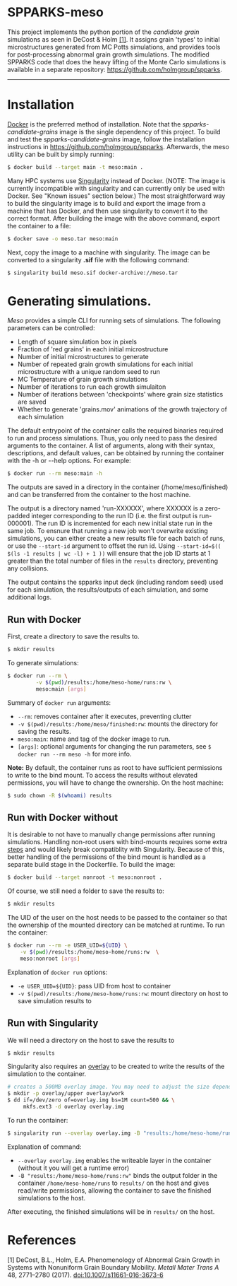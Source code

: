# SPPARKS-meso

This project implements the python portion of the *candidate grain* simulations as seen in DeCost & Holm [[1]](#1). It assigns grain 'types' to initial microstructures generated from MC Potts simulations, and provides tools for post-processing abnormal grain growth simulations. The modified SPPARKS code that does the heavy lifting of the Monte Carlo simulations is available in a separate repository: https://github.com/holmgroup/spparks.

--------------------------------------------------------------------------

#  Installation 

[Docker](https://www.docker.com/) is the preferred method of installation. Note that the *spparks-candidate-grains* image is the single dependency of this project. To build and test the *spparks-candidate-grains* image, follow the installation instructions in https://github.com/holmgroup/spparks. 
Afterwards, the meso utility can be built by simply running:

```bash
$ docker build --target main -t meso:main .
```

Many HPC systems use [Singularity](https://docs.sylabs.io/guides/3.5/user-guide/introduction.html) instead of Docker. (NOTE: The image is currently incompatible with singularity and can currently only be used with Docker. See "Known issues" section below.) The most straightforward way to build the singularity image is to build and export the image from a machine that has Docker, and then use singularity to convert it to the correct format. After building the image with the above command, export the container to a file:
```bash
$ docker save -o meso.tar meso:main
```
Next, copy the image to a machine with singularity. The image can be converted to a singularity **.sif** file with the following command:

```bash
$ singularity build meso.sif docker-archive://meso.tar
```

# Generating simulations.

*Meso* provides a simple CLI for running sets of simulations. The following parameters can be controlled:
  - Length of square simulation box in pixels
  - Fraction of 'red grains' in each initial microstructure
  - Number of initial microstructures to generate
  - Number of repeated grain growth simulations for each initial microstructure with a unique random seed to run
  - MC Temperature of grain growth simulations
  - Number of iterations to run each growth simulaiton 
  - Number of iterations between 'checkpoints' where grain size statistics are saved
  - Whether to generate 'grains.mov' animations of the growth trajectory of each simulation 

The default entrypoint of the container calls the required binaries required to run and process simulations. Thus, you only need to pass the desired arguments to the container. A list of arguments, along with their syntax, descriptions, and default values, can be obtained by running the container with the -h or --help options. For example:

```bash
$ docker run --rm meso:main -h
```
The outputs are saved in a directory in the container (/home/meso/finished) and can be transferred from the container to the host machine.

The output is a directory named 'run-XXXXXX', where XXXXXX is a zero-padded integer corresponding to the run ID (i.e. the first output is run-000001). The run ID is incremented for each new initial state run in the same job. To ensnure that running a new job won't overwrite existing simulations, you can either create a new results file for each batch of runs, or use the `--start-id` argument to offset the run id. Using `--start-id=$(( $(ls -1 results | wc -l) + 1 ))` will ensure that the job ID starts at 1 greater than the total number of files in the `results` directory, preventing any collisions.

The output contains the spparks input deck (including random seed) used for each simulation, the results/outputs of each simulation, and some additional logs.

## Run with Docker
First, create a directory to save the results to.
```bash
$ mkdir results 
```

To generate simulations:
```bash
$ docker run --rm \
         -v $(pwd)/results:/home/meso-home/runs:rw \
         meso:main [args]
```
Summary of `docker run` arguments:
  - `--rm`: removes container after it executes, preventing clutter
  - `-v $(pwd)/results:/home/meso/finished:rw`: mounts the directory for saving the results.
  - `meso:main`: name and tag of the docker image to run.
  - `[args]`: optional arguments for changing the run parameters, see `$ docker run --rm meso -h` for more info.

**Note:** By default, the container runs as root to have sufficient permissions to write to the bind mount. To access the results without elevated permissions, you will have to change the ownership. On the host machine:
```bash
$ sudo chown -R $(whoami) results
```
## Run with  Docker without 
It is desirable to not have to manually change permissions after running simulations. Handling non-root users with bind-mounts requires some extra [steps](https://denibertovic.com/posts/handling-permissions-with-docker-volumes/) and would likely break compatiblity with Singularity. Because of this, better handling of the permissions of the bind mount is handled as a separate build stage in the Dockerfile. To build the image:
```bash
$ docker build --target nonroot -t meso:nonroot . 
```
Of course, we still need a folder to save the results to:
```bash
$ mkdir results
```
The UID of the user on the host needs to be passed to the container so that the ownership of the mounted directory can be matched at runtime. To run the container:
```bash
$ docker run --rm -e USER_UID=${UID} \
    -v $(pwd)/results:/home/meso-home/runs:rw  \
    meso:nonroot [args]
```
Explanation of `docker run` options:
  - `-e USER_UID=${UID}`: pass UID from host to container
  - `-v $(pwd)/results:/home/meso-home/runs:rw`: mount directory on host to save simulation results to

## Run with Singularity
We will need a directory on the host to save the results to
```bash
$ mkdir results
```

Singularity also requires an [overlay](https://docs.sylabs.io/guides/3.5/user-guide/persistent_overlays.html) to be created to write the results of the simulation to the container. 
```bash
# creates a 500MB overlay image. You may need to adjust the size depending on your application.
$ mkdir -p overlay/upper overlay/work
$ dd if=/dev/zero of=overlay.img bs=1M count=500 && \
     mkfs.ext3 -d overlay overlay.img
```
To run the container:
```bash
$ singularity run --overlay overlay.img -B "results:/home/meso-home/runs:rw"  meso.sif [args]
```
Explanation of command:
 - `--overlay overlay.img` enables the writeable layer in the container (without it you will get a runtime error)
 - `-B "results:/home/meso-home/runs:rw"` binds the output folder in the container `/home/meso-home/runs` to `results/` on the host and gives read/write permissions, allowing the container to save the finished simulations to the host.

After executing, the finished simulations will be in `results/` on the host.
# References 
<a id="1">[1]</a>
DeCost, B.L., Holm, E.A. Phenomenology of Abnormal Grain Growth in Systems with Nonuniform Grain Boundary Mobility. *Metall Mater Trans A* 48, 2771–2780 (2017).  [doi:10.1007/s11661-016-3673-6](https://doi.org/10.1007/s11661-016-3673-6)
